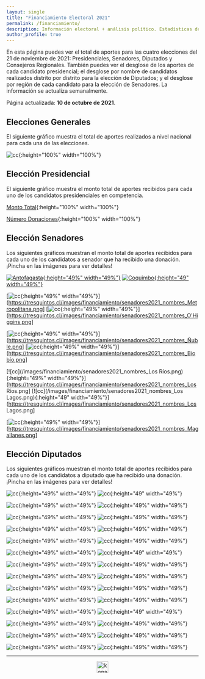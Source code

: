 ```yaml
---
layout: single
title: "Financiamiento Electoral 2021"
permalink: /financiamiento/
description: Información electoral + análisis político. Estadísticas de financiamiento electoral.
author_profile: true
---
```


En esta página puedes ver el total de aportes para las cuatro elecciones del 21 de noviembre de 2021: Presidenciales, Senadores, Diputados y Consejeros Regionales. También puedes ver el desglose de los aportes de cada candidato presidencial; el desglose por nombre de candidatos realizados distrito por distrito para la elección de Diputados; y el desglose por región de cada candidato para la elección de Senadores. La información se actualiza semanalmente.

Página actualizada: **10 de octubre de 2021**.


## Elecciones Generales

El siguiente gráfico muestra el total de aportes realizados a nivel nacional para cada una de las elecciones.


![cc](/images/financiamiento/aportes2021-11_todos.png){:height="100%" width="100%"}


## Elección Presidencial

El siguiente gráfico muestra el monto total de aportes recibidos para cada uno de los candidatos presidenciales en competencia.

[Monto Total](/images/financiamiento/presidenciales2021.png){:height="100%" width="100%"}

[Número Donaciones](/images/financiamiento/presidenciales2021_numero_aportes){:height="100%" width="100%"}


## Elección Senadores

Los siguientes gráficos muestran el monto total de aportes recibidos para cada uno de los candidatos a senador que ha recibido una donación. ¡Pincha en las imágenes para ver detalles!

[![Antofagasta](/images/financiamiento/senadores2021_nombres_Antofagasta.png){:height="49%" width="49%"}](https://tresquintos.cl/images/financiamiento/senadores2021_nombres_Antofagasta.png) [![Coquimbo](/images/financiamiento/senadores2021_nombres_Coquimbo.png){:height="49" width="49%"}](https://tresquintos.cl/images/financiamiento/senadores2021_nombres_Coquimbo.png)

[![cc](/images/financiamiento/senadores2021_nombres_Metropolitana.png){:height="49%" width="49%"}](https://tresquintos.cl/images/financiamiento/senadores2021_nombres_Metropolitana.png] [![cc](/images/financiamiento/senadores2021_nombres_O'Higgins.png){:height="49%" width="49%"}](https://tresquintos.cl/images/financiamiento/senadores2021_nombres_O'Higgins.png]

[![cc](/images/financiamiento/senadores2021_nombres_Ñuble.png){:height="49%" width="49%"}](https://tresquintos.cl/images/financiamiento/senadores2021_nombres_Ñuble.png] [![cc](/images/financiamiento/senadores2021_nombres_Biobío.png){:height="49%" width="49%"}](https://tresquintos.cl/images/financiamiento/senadores2021_nombres_Biobío.png]

[![cc](/images/financiamiento/senadores2021_nombres_Los Ríos.png){:height="49%" width="49%"}](https://tresquintos.cl/images/financiamiento/senadores2021_nombres_Los Ríos.png] [![cc](/images/financiamiento/senadores2021_nombres_Los Lagos.png){:height="49" width="49%"}](https://tresquintos.cl/images/financiamiento/senadores2021_nombres_Los Lagos.png]

[![cc](/images/financiamiento/senadores2021_nombres_Magallanes.png){:height="49%" width="49%"}](https://tresquintos.cl/images/financiamiento/senadores2021_nombres_Magallanes.png]


## Elección Diputados

Los siguientes gráficos muestran el monto total de aportes recibidos para cada uno de los candidatos a diputado que ha recibido una donación. ¡Pincha en las imágenes para ver detalles!

![cc](/images/financiamiento/diputados2021_nombres_1.png){:height="49%" width="49%"} ![cc](/images/financiamiento/diputados2021_nombres_2.png){:height="49" width="49%"}

![cc](/images/financiamiento/diputados2021_nombres_3.png){:height="49%" width="49%"} ![cc](/images/financiamiento/diputados2021_nombres_4.png){:height="49%" width="49%"}

![cc](/images/financiamiento/diputados2021_nombres_5.png){:height="49%" width="49%"} ![cc](/images/financiamiento/diputados2021_nombres_6.png){:height="49%" width="49%"}

![cc](/images/financiamiento/diputados2021_nombres_7.png){:height="49%" width="49%"} ![cc](/images/financiamiento/diputados2021_nombres_8.png){:height="49%" width="49%"}

![cc](/images/financiamiento/diputados2021_nombres_9.png){:height="49%" width="49%"} ![cc](/images/financiamiento/diputados2021_nombres_10.png){:height="49%" width="49%"}

![cc](/images/financiamiento/diputados2021_nombres_11.png){:height="49%" width="49%"} ![cc](/images/financiamiento/diputados2021_nombres_12.png){:height="49" width="49%"}

![cc](/images/financiamiento/diputados2021_nombres_13.png){:height="49%" width="49%"} ![cc](/images/financiamiento/diputados2021_nombres_14.png){:height="49%" width="49%"}

![cc](/images/financiamiento/diputados2021_nombres_15.png){:height="49%" width="49%"} ![cc](/images/financiamiento/diputados2021_nombres_16.png){:height="49%" width="49%"}

![cc](/images/financiamiento/diputados2021_nombres_17.png){:height="49%" width="49%"} ![cc](/images/financiamiento/diputados2021_nombres_18.png){:height="49%" width="49%"}

![cc](/images/financiamiento/diputados2021_nombres_19.png){:height="49%" width="49%"} ![cc](/images/financiamiento/diputados2021_nombres_20.png){:height="49%" width="49%"}

![cc](/images/financiamiento/diputados2021_nombres_21.png){:height="49%" width="49%"} ![cc](/images/financiamiento/diputados2021_nombres_22.png){:height="49" width="49%"}

![cc](/images/financiamiento/diputados2021_nombres_23.png){:height="49%" width="49%"} ![cc](/images/financiamiento/diputados2021_nombres_24.png){:height="49%" width="49%"}

![cc](/images/financiamiento/diputados2021_nombres_25.png){:height="49%" width="49%"} ![cc](/images/financiamiento/diputados2021_nombres_26.png){:height="49%" width="49%"}

![cc](/images/financiamiento/diputados2021_nombres_27.png){:height="49%" width="49%"} ![cc](/images/financiamiento/diputados2021_nombres_28.png){:height="49%" width="49%"}



---

<!-- NES -->
<style>
.aligncenter {
    text-align: center;
}
</style>
<p class="aligncenter">
    <img src="/images/nes.png" width="30" height="30" alt="konami" />
</p>
<script src="/js/topsecret.js"></script>


<!-- Favicon -->
<link rel="apple-touch-icon" sizes="180x180" href="/apple-touch-icon.png">
<link rel="icon" type="image/png" sizes="32x32" href="/favicon-32x32.png">
<link rel="icon" type="image/png" sizes="16x16" href="/favicon-16x16.png">
<link rel="manifest" href="/site.webmanifest">
<link rel="mask-icon" href="/safari-pinned-tab.svg" color="#5bbad5">
<meta name="msapplication-TileColor" content="#b91d47">
<meta name="theme-color" content="#ffffff">
